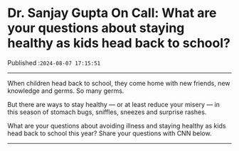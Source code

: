 # Dr. Sanjay Gupta On Call: What are your questions about staying healthy as kids head back to school?

Published :`2024-08-07 17:15:51`

---

When children head back to school, they come home with new friends, new knowledge and germs. So many germs.

But there are ways to stay healthy — or at least reduce your misery — in this season of stomach bugs, sniffles, sneezes and surprise rashes.

What are your questions about avoiding illness and staying healthy as kids head back to school this year? Share your questions with CNN below.

---

